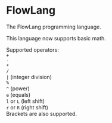 # FlowLang
The FlowLang programming language.                                                                                                                                               

This language now supports basic math.                                                                                                                                           

Supported operators:                                                                                                                                                             
`+`                                                                                                                                                                             
`-`                                                                                                                                                                             
`*`                                                                                                                                                                             
`/`                                                                                                                                                                             
`|` (integer division)                                                                                                                                                           
`%`                                                                                                                                                                             
`^` (power)                                                                                                                                                                     
`e` (equals)                                                                                                                                                                     
`l` or `L` (left shift)                                                                                                                                                         
`r` or `R` (right shift)                                                                                                                                                         
Brackets are also supported.
